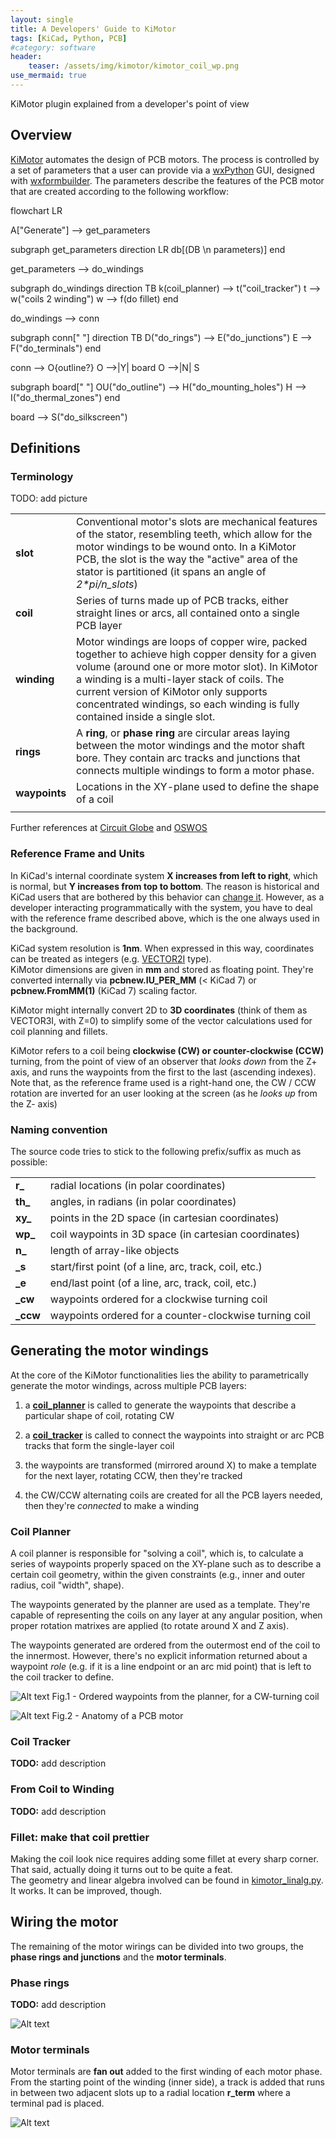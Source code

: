```yaml
---
layout: single
title: A Developers' Guide to KiMotor
tags: [KiCad, Python, PCB]
#category: software
header:
    teaser: /assets/img/kimotor/kimotor_coil_wp.png
use_mermaid: true
---
```


KiMotor plugin explained from a developer's point of view

## Overview

[KiMotor](https://github.com/cooked/kimotor) automates the design of PCB motors. The process is controlled by a set of parameters that a user can provide via a [wxPython](https://wxpython.org/index.html) GUI, designed with [wxformbuilder](https://github.com/wxFormBuilder/wxFormBuilder). The parameters describe the features of the PCB motor that are created according to the following workflow:

<div class="mermaid">
flowchart LR

  A["Generate"] --> get_parameters

  subgraph get_parameters
    direction LR
    db[(DB \n parameters)]
  end

  get_parameters --> do_windings

  subgraph do_windings
    direction TB
    k(coil_planner) --> t("coil_tracker")
    t --> w("coils 2 winding")
    w --> f(do fillet)
  end

  do_windings --> conn

  subgraph conn[" "]
    direction TB
    D("do_rings") --> E("do_junctions")
    E --> F("do_terminals")
  end
  
  conn --> O{outline?}
    O -->|Y| board
    O -->|N| S

  subgraph board[" "]
    OU("do_outline") --> H("do_mounting_holes")
    H --> I("do_thermal_zones")
  end

  board --> S("do_silkscreen")

</div>

## Definitions

### Terminology

TODO: add picture

|         |   |
| :---------- | :----------|
| **slot**    | Conventional motor's slots are mechanical features of the stator, resembling teeth, which allow for the motor windings to be wound onto. In a KiMotor PCB, the slot is the way the "active" area of the stator is partitioned (it spans an angle of *2\*pi/n_slots*) |
| **coil**    | Series of turns made up of PCB tracks, either straight lines or arcs, all contained onto a single PCB layer |
| **winding** | Motor windings are loops of copper wire, packed together to achieve high copper density for a given volume (around one or more motor slot). In KiMotor a winding is a multi-layer stack of coils. The current version of KiMotor only supports concentrated windings, so each winding is fully contained inside a single slot.|
| **rings** | A **ring**, or **phase ring** are circular areas laying between the motor windings and the motor shaft bore. They contain arc tracks and junctions that connects multiple windings to form a motor phase. |
| **waypoints** | Locations in the XY-plane used to define the shape of a coil |
| | |

Further references at [Circuit Globe](https://circuitglobe.com/armature-winding.html) and [OSWOS](https://oswos.com/motor-windings/)

### Reference Frame and Units

In KiCad's internal coordinate system **X increases from left to right**, which is normal, but **Y increases from top to bottom**. The reason is historical and KiCad users that are bothered by this behavior can [change it](https://forum.kicad.info/t/coordinate-system-grid-and-origins-in-the-pcb-editor/24535). However, as a developer interacting programmatically with the system, you have to deal with the reference frame described above, which is the one always used in the background.

KiCad system resolution is **1nm**. When expressed in this way, coordinates can be treated as integers (e.g. [VECTOR2I](https://docs.kicad.org/doxygen-python-7.0/classpcbnew_1_1VECTOR2I.html) type).  
KiMotor dimensions are given in **mm** and stored as floating point. They're converted internally via **pcbnew.IU_PER_MM** (< KiCad 7) or **pcbnew.FromMM(1)** (KiCad 7) scaling factor.

KiMotor might internally convert 2D to **3D coordinates** (think of them as VECTOR3I, with Z=0) to simplify some of the vector calculations used for coil planning and fillets.

KiMotor refers to a coil being **clockwise (CW) or counter-clockwise (CCW)** turning, from the point of view of an observer that *looks down* from the Z+ axis, and runs the waypoints from the first to the last (ascending indexes).  
Note that, as the reference frame used is a right-hand one, the CW / CCW rotation are inverted for an user looking at the screen (as he *looks up* from the Z- axis)

### Naming convention

The source code tries to stick to the following prefix/suffix as much as possible:

|         |   |
| :------ | :--------------------------------------------------- |
| **r_**  | radial locations (in polar coordinates)         |
| **th_** | angles, in radians (in polar coordinates) |
| **xy_** | points in the 2D space (in cartesian coordinates)        |
| **wp_** | coil waypoints in 3D space (in cartesian coordinates)        |
| **n_**  | length of array-like objects |
| **_s**  | start/first point (of a line, arc, track, coil, etc.)        |
| **_e**  | end/last point (of a line, arc, track, coil, etc.)           |
| **_cw**  | waypoints ordered for a clockwise turning coil           |
| **_ccw**  | waypoints ordered for a counter-clockwise turning coil          |

## Generating the motor windings

At the core of the KiMotor functionalities lies the ability to parametrically generate the motor windings, across multiple PCB layers:

1. a [**coil_planner**](https://github.com/cooked/kimotor/blob/master/kimotor_solver.py) is called to generate the waypoints that describe a particular shape of coil, rotating CW

2. a [**coil_tracker**](https://github.com/cooked/kimotor/blob/master/kimotor_action.py) is called to connect the waypoints into straight or arc PCB tracks that form the single-layer coil

3. the waypoints are transformed (mirrored around X) to make a template for the next layer, rotating CCW, then they're tracked

4. the CW/CCW alternating coils are created for all the PCB layers needed, then they're *connected* to make a winding

### Coil Planner

A coil planner is responsible for "solving a coil", which is, to calculate a series of waypoints properly spaced on the XY-plane such as to describe a certain coil geometry, within the given constraints (e.g., inner and outer radius, coil "width", shape).

The waypoints generated by the planner are used as a template. They're capable of representing the coils on any layer at any angular position, when proper rotation matrixes are applied (to rotate around X and Z axis).

The waypoints generated are ordered from the outermost end of the coil to the innermost. However, there's no explicit information returned about a waypoint *role* (e.g. if it is a line endpoint or an arc mid point) that is left to the coil tracker to define.

![Alt text](../assets/img/kimotor/kimotor_coil_wp.png)
<span class="caption">Fig.1 - Ordered waypoints from the planner, for a CW-turning coil</span>

![Alt text](../assets/img/kimotor/kimotor_dims_names.png)
<span class="caption">Fig.2 - Anatomy of a PCB motor </span>

### Coil Tracker

**TODO:** add description

### From Coil to Winding

**TODO:** add description

### Fillet: make that coil prettier

Making the coil look nice requires adding some fillet at every sharp corner. That said, actually doing it turns out to be quite a feat.  
The geometry and linear algebra involved can be found in [kimotor_linalg.py](https://github.com/cooked/kimotor/blob/master/kimotor_linalg.py).  
It works. It can be improved, though.

## Wiring the motor

The remaining of the motor wirings can be divided into two groups, the **phase rings and junctions** and the **motor terminals**.

### Phase rings

**TODO:** add description

![Alt text](../assets/img/kimotor/kimotor_rings.png)

### Motor terminals

Motor terminals are **fan out** added to the first winding of each motor phase. From the starting point of the winding (inner side), a track is added that runs in between two adjacent slots up to a radial location **r_term** where a terminal pad is placed.

![Alt text](../assets/img/kimotor/kimotor_terminal.png)